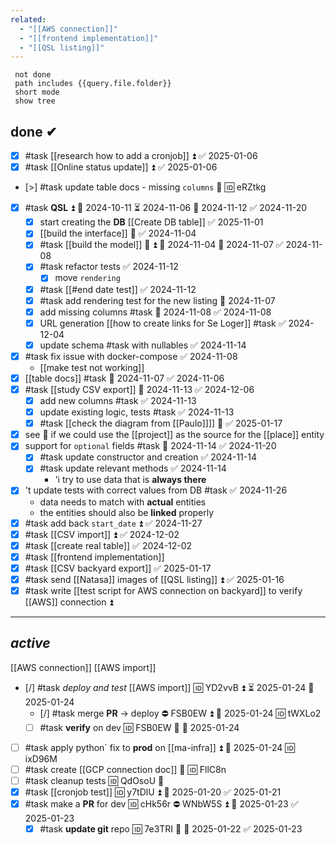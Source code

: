 ```yaml
---
related:
  - "[[AWS connection]]"
  - "[[frontend implementation]]"
  - "[[QSL listing]]"
---
```


```tasks
 not done
 path includes {{query.file.folder}}
 short mode
 show tree
```

## done ✔
- [x] #task [[research how to add a cronjob]] ⏫ ✅ 2025-01-06
- [x] #task [[Online status update]] ⏫ ✅ 2025-01-06
- [>] #task update table docs - missing `columns` 🔽 🆔 eRZtkg
- [x] #task **QSL** ⏫ 🛫 2024-10-11 ⏳ 2024-11-06 📅 2024-11-12 ✅ 2024-11-20
	- [x] start creating the **DB** [[Create DB table]] ✅ 2025-11-01 
	- [x] [[build the interface]] 🔼 ✅ 2024-11-04
	- [x] #task [[build the model]] 🎴 ⏫ 🛫 2024-11-04 📅 2024-11-07 ✅ 2024-11-08
	- [x] #task refactor tests ✅ 2024-11-12
		- [x] move `rendering`
	- [x] #task [[#end date test]] ✅ 2024-11-12
	- [x] #task add rendering test for the new listing 📅 2024-11-07
	- [x] add missing columns #task 📅 2024-11-08 ✅ 2024-11-08
	- [x] URL generation [[how to create links for Se Loger]] #task ✅ 2024-12-04
	- [x] update schema #task with nullables ✅ 2024-11-14
- [x] #task fix issue with docker-compose ✅ 2024-11-08
	- [[make test not working]]
- [x] [[table docs]] #task 📅 2024-11-07 ✅ 2024-11-06
- [x] #task [[study CSV export]] 📅 2024-11-13 ✅ 2024-12-06
	- [x] add new columns #task ✅ 2024-11-13
	- [x] update existing logic, tests #task ✅ 2024-11-13
	- [x] #task [[check the diagram from [[Paulo]]]] 🔽 ✅ 2025-01-17
- [x] see 🙈 if we could use the [[project]] as the source for the [[place]] entity
- [x] support for `optional` fields #task 📅 2024-11-14 ✅ 2024-11-20
	- [x] #task update constructor and creation ✅ 2024-11-14
	- [x] #task update relevant methods ✅ 2024-11-14
		- 'i try to use data that is **always there**
- [x] 't update tests with correct values from DB #task ✅ 2024-11-26
	- data needs to match with **actual** entities
	- the entities should also be **linked** properly
- [x] #task add back `start_date` ⏫ ✅ 2024-11-27
- [x] #task [[CSV import]] ⏫ ✅ 2024-12-02
- [x] #task [[create real table]] ✅ 2024-12-02
- [x] #task [[frontend implementation]]
- [x] #task [[CSV backyard export]] ✅ 2025-01-17
- [x] #task send [[Natasa]] images of [[QSL listing]] ⏫ ✅ 2025-01-16
- [x] #task write [[test script for AWS connection on backyard]] to verify [[AWS]] connection ⏫

---
## *active*

[[AWS connection]] [[AWS import]]

- [/] #task *deploy and test* [[AWS import]] 🆔 YD2vvB ⏫ ⏳ 2025-01-24 📅 2025-01-24
	- [/] #task merge **PR** -> deploy ⛔ FSB0EW ⏫ 📅 2025-01-24 🆔 tWXLo2
	- [ ] #task **verify** on dev 🆔 FSB0EW 🔼 📅 2025-01-24
- [ ] #task apply  python` fix to **prod** on [[ma-infra]] ⏫ 📅 2025-01-24 🆔 ixD96M
- [ ] #task create [[GCP connection doc]] 🔽 🆔 FllC8n
- [ ] #task cleanup tests 🆔 QdOsoU 🔽
- [x] #task [[cronjob test]] 🆔 y7tDlU ⏫ 📅 2025-01-20 ✅ 2025-01-21
- [x] #task make a **PR** for dev 🆔 cHk56r ⛔ WNbW5S ⏫ 📅 2025-01-23 ✅ 2025-01-23
	- [x] #task **update git** repo 🆔 7e3TRI 🔼 📅 2025-01-22 ✅ 2025-01-23
